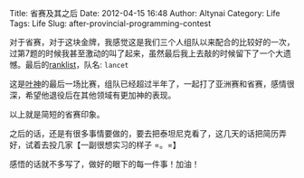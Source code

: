 Title: 省赛及其之后
Date: 2012-04-15 16:48
Author: Altynai
Category: Life
Tags: Life
Slug:  after-provincial-programming-contest

对于省赛，对于这块金牌，我感觉这是我们三个人组队以来配合的比较好的一次，过第7题的时候我甚至激动的叫了起来，虽然最后我上去敲的时候留下了一个大遗憾。最后的[ranklist][]，队名: `lancet`

这是[叶神][]的最后一场比赛，组队已经超过半年了，一起打了亚洲赛和省赛，感情很深，希望他退役后在其他领域有更加神的表现。

以上就是简短的省赛印象。

之后的话，还是有很多事情要做的，要去把泰坦尼克看了，这几天的话把简历弄好，试着去投几家【一副很想实习的样子
=。=】

感悟的话就不多写了，做好的眼下的每一件事！加油！

  [ranklist]: http://watashi.ws/file/zjp12rank.html
  [叶神]: http://needfed.com
